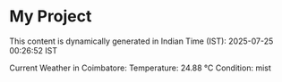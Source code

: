 # My Project

This content is dynamically generated in Indian Time (IST): 2025-07-25 00:26:52 IST


Current Weather in Coimbatore:
Temperature: 24.88 °C
Condition: mist
